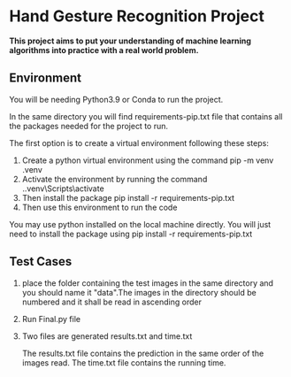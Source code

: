 # Hand Gesture Recognition Project

**This project aims to put your understanding of machine learning algorithms into practice
with a real world problem.**

## Environment

You will be needing Python3.9 or Conda to run the project.

In the same directory you will find requirements-pip.txt file that contains all the packages needed for the project to run.
   
The first option is to create a virtual environment following these steps:

1. Create a python virtual environment using the command pip -m venv .venv
2. Activate the environment by running the command .\.venv\Scripts\activate
3. Then install the package pip install -r requirements-pip.txt
4. Then use this environment to run the code

You may use python installed on the local machine directly.
You will just need to install the package using pip install -r requirements-pip.txt

## Test Cases

 1. place the folder containing the test images in the same directory and you should name it "data".The images in the directory should be numbered and it shall be read in ascending order
   
 2. Run Final.py file
   
 3. Two files are generated results.txt and time.txt

    The results.txt file contains the prediction in the same order of the images read.
    The time.txt file contains the running time.

